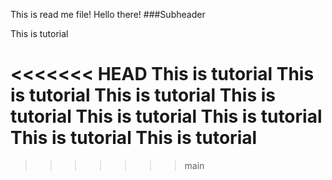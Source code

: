 This is read me file!
Hello there!
###Subheader

This is tutorial

<<<<<<< HEAD
This is tutorial
This is tutorial
This is tutorial
This is tutorial
This is tutorial
This is tutorial
This is tutorial
This is tutorial
=======

>>>>>>> main
